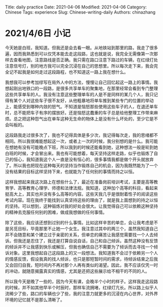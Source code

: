 Title: daily practice
Date: 2021-04-06 
Modified: 2021-04-06
Category: Chinese
Tags: experience
Slug: Chinese-writing-daily
Authors: chinazhang

# 2021/4/6日 小记

今天她是白班，我知道。但我还是会去看一眼。从地铁站到那里的路，我走了很多遍，因而我熟悉到可以仅凭本能去走这段路，这也就是说，我完全无需像第一次那样去查看地图，注意路线是否正确。我只需在路口注意下路过的车辆，在红绿灯处注意信号灯，别的地方我可以完全沉浸在自己的思想里。所以每次走下来，我会完全记不起我是如何走过这段路程，也不知道这一路上我在想什么。

我想我可以参考加缪写在局外人中的方法，慢慢让自己回忆起这一路上的事情。我想起刚出地铁口的一段路，是很多共享单车的聚集地，在那里经常会看到专门整理这些共享单车的人。我没有注意这些整理单车的人是不是同样的某几个人，我只记得有某个人对这些车子很不友好，从他粗暴地将单车推到某些专门的位置的举动上，能感受到哪种内敛的怒气。不知道是恼怒那些使用这些车子的人，在退还单车时，总不能把车子有序的摆放好。还是恼怒这蠢重的车子总是给他整理工作带来麻烦。总之把这种怨气出在单车这种无生命的物体上是没有什么坏处的，至少它是不会叫板的。

这段路我走过很多次了，我也不记得具体是多少次，我记得每次走，我的思绪都不相同。所以我很难能想起这一次，或者上一次的时候，我分别想的是什么。我可能在想她有没有可能晚点下班，所以我到的时候还能看到她，这种想法一般是轮到她白班的时候，才会冒出来。我也有可能想着，每天坚持这样走路，似乎也锻炼了自己的恒心，我知道我这个人一直是没有恒心的，很多事情我都是做个开头就放弃了。所以我也把现在这种每天的坚持当作锻炼自己的机会，因为我既然能为了一个没有结果的目标这样坚持下来，也就能为了任何别的事情而持之以恒。

这样我想起来我这次路上在想些什么了，最近在准备岗前培训考试，主要是高等教育学、高等教育心理学、师德和法律法规。我知道，这种加个高等的科目，看起来挺高大上，其实也并没有多么高等的内容。这些天我几乎是很耐着性子的阅读这些考试内容。现在我终于能找到认真坚持这些的理由了，就是我上面想到的持之以恒的坚持。可以想到，这种锻炼对我的好处会很大。让我觉得自己可以依赖这种坚持的精神去克服任何别的困难，做成我想做的任何事情。

除了这些，我应该还想到过别的什么事情。比如这样辛苦的单恋，会让我考虑是不是另觅目标，毕竟那里不止她一个女生。我注意过其中的两三个，虽然我知道自己并不会随意和某个建立过于亲密的关系，但单恋的痛苦让我感觉需要找一个人去倾诉。但我还是忍住了，我还是打算自说自话，自己和自己倾诉。虽然这种没有反馈的倾诉并不让我感到快乐或解压，但我也确信自己不需要为了倾诉而去寻找一个倾诉对象。这里我想起自己这段路上的又一段想法。我知道我不会过于依赖另一个人的情感反馈，假设我真的找人倾诉，也只是那短暂时间的需求，待倾诉结束之后我又会回归自我，短时间内不再对那个人再有类似的渴望。因此，我不应该仅凭一时的冲动，就随意揭露真实的情感，尤其是还把这些展示给不相干的不同的人。

所以我今天是晚了一些的，因为今天有课，会晚半个小时的样子。这样我走这段路的时候，并不如其他早半个时辰时，那样车流拥堵，红绿灯亢长。所以路上似乎人流稀少了些，路口的车辆也少了些，我的注意力就更多的沉浸在内心世界，对外界环境的记忆就不是那么清晰了。
